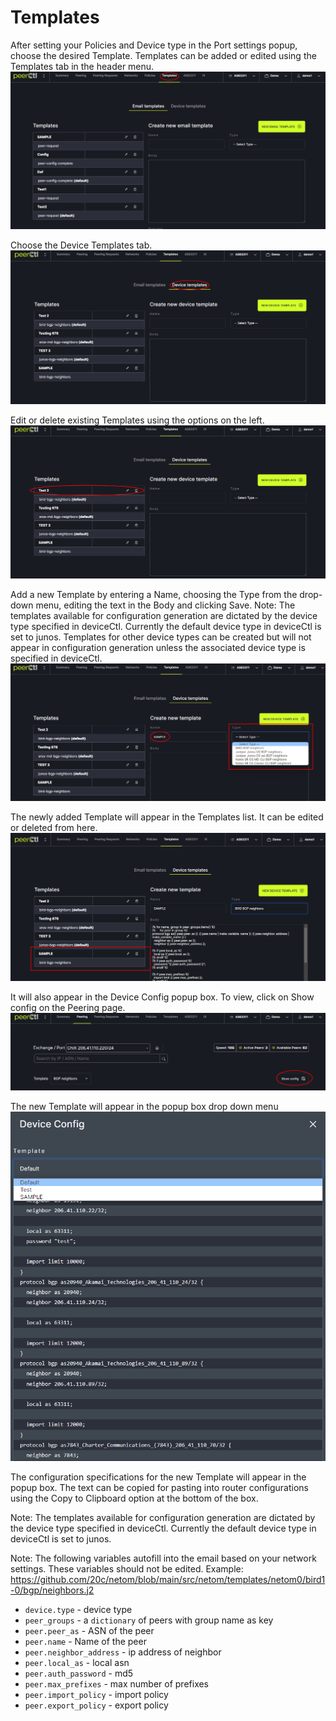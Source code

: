 # Templates

After setting your Policies and Device type in the Port settings popup, choose the desired Template. Templates can be added or edited using the Templates tab in the header menu. 
   ![](img/templates.png)
   
Choose the Device Templates tab. 
   ![](img/devicetemplate.png)

Edit or delete existing Templates using the options on the left. 
   ![](img/edittemplate.png)

Add a new Template by entering a Name, choosing the Type from the drop-down menu, editing the text in the Body and clicking Save. Note: The templates available for configuration generation are dictated by the device type specified in deviceCtl. Currently the default device type in deviceCtl is set to junos. Templates for other device types can be created but will not appear in configuration generation unless the associated device type is specified in deviceCtl.
   ![](img/addtemplate.png)

The newly added Template will appear in the Templates list. It can be edited or deleted from here.
   ![](img/sampletemplate.png)

It will also appear in the Device Config popup box. To view, click on Show config on the Peering page. 
   ![](img/showconfig2a.png)

The new Template will appear in the popup box drop down menu
   ![](img/showconfigpopup.png)
 
The configuration specifications for the new Template will appear in the popup box. The text can be copied for pasting into router configurations using the Copy to Clipboard option at the bottom of the box. 

Note: The templates available for configuration generation are dictated by the device type specified in deviceCtl. Currently the default device type in deviceCtl is set to junos.

Note: The following variables autofill into the email based on your network settings. These variables should not be edited. 
Example: <a href="https://github.com/20c/netom/blob/main/src/netom/templates/netom0/bird1-0/bgp/neighbors.j2" target="_blank">https://github.com/20c/netom/blob/main/src/netom/templates/netom0/bird1-0/bgp/neighbors.j2</a>

- `device.type` - device type
- `peer_groups` - a `dictionary` of peers with group name as key
- `peer.peer_as` - ASN of the peer
- `peer.name` - Name of the peer
- `peer.neighbor_address` - ip address of neighbor
- `peer.local_as` - local asn
- `peer.auth_password` - md5
- `peer.max_prefixes` - max number of prefixes
- `peer.import_policy` - import policy
- `peer.export_policy` - export policy
